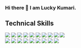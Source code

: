 ### Hi there 👋 I am Lucky Kumari.

## Technical Skills

<div style="flex">
  <img src="https://img.shields.io/badge/-C%20&%20C++-659ad2?style=flat&logo=c%2B%2B&logoColor=ffffff">
  <img src = "https://img.shields.io/badge/-HTML5-E34F26?style=flat&logo=html5&logoColor=white"> 
  <img src = "https://img.shields.io/badge/-CSS3-1572B6?style=flat&logo=css3&logoColor=white">
  <img src = "https://img.shields.io/badge/-Bootstrap-563D7C?style=flat&logo=bootstrap&logoColor=white">
  <img src = "https://img.shields.io/badge/-JavaScript-F7DF1E?style=flat&logo=javascript&logoColor=black">
  <img src = "https://img.shields.io/badge/-jQuery-0769AD?style=flat&logo=jquery&logoColor=white">
  <img src="https://img.shields.io/badge/-MongoDB-4EA94B?style=flat&logo=mongodb&logoColor=white"> 
  <img src="https://img.shields.io/badge/-Express.js-404D59?style=flat"> 
  <img src="https://img.shields.io/badge/-React-%23212121?style=flat&logo=React"> 
  <img src="https://img.shields.io/badge/-NodeJS-black?style=flat&logo=node.js"></br>
  <img src = "https://img.shields.io/badge/-Material--UI-0081CB?style=flat&logo=material-ui&logoColor=white">
  <img src = "https://img.shields.io/badge/-PHP-777BB4?style=flat&logo=php&logoColor=white">
  <img src = "https://img.shields.io/badge/-MySQL-00000F?style=flat&logo=mysql&logoColor=white">
  <img src = "https://img.shields.io/badge/-PostgreSQL-316192?style=flat&logo=postgresql&logoColor=white">
  <img src="https://img.shields.io/badge/-Python%203-3776AB?style=flat&logo=python&logoColor=white">
  <img src="https://img.shields.io/badge/-django-black?style=flat&logo=django">
  <img src = "https://img.shields.io/badge/-Java-ED8B00?style=flat&logo=java&logoColor=white">
  <img src = "https://img.shields.io/badge/-Shell_Script-121011?style=flat&logo=gnu-bash&logoColor=white">
  <img src = "https://img.shields.io/badge/-Linux/Ubuntu-E95420?style=flat&logo=ubuntu&logoColor=white">
</div>

</br>
<!--
**luckykumarirai/luckykumarirai** is a ✨ _special_ ✨ repository because its `README.md` (this file) appears on your GitHub profile.

Here are some ideas to get you started:

- 🔭 I’m currently working on ...
- 🌱 I’m currently learning ...
- 👯 I’m looking to collaborate on ...
- 🤔 I’m looking for help with ...
- 💬 Ask me about ...
- 📫 How to reach me: ...
- 😄 Pronouns: ...
- ⚡ Fun fact: ...
-->
[![Lucky's github stats](https://github-readme-stats.vercel.app/api?username=luckykumarirai&show_icons=true&theme=radical)](https://github.com/luckykumarirai)
[![Top Langs](https://github-readme-stats.vercel.app/api/top-langs/?username=luckykumarirai&layout=compact&theme=great-gatsby&langs_count=8)](https://github.com/luckykumarirai/github-readme-stats)
